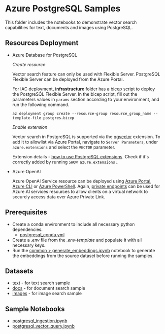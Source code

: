# Azure PostgreSQL Samples

This folder includes the notebooks to demonstrate vector search capabilities for text, documents and images using PostgreSQL.

## Resources Deployment

- Azure Database for PostgreSQL

  *Create resource*

    Vector search feature can only be used with Flexible Server. PostgreSQL Flexible Server can  be deployed from the Azure Portal.

    For IAC deployment, **[infrastructure](./infrastructure/)** folder has a bicep script to deploy the PostgreSQL Flexible Server. In the bicep script, fill out the parameters values in `params` section according to your environment, and run the following command.

   `az deployment group create --resource-group resource_group_name --template-file postgres.bicep`
  
  *Enable extension*

    Vector search in PostgreSQL is supported via the [pgvector](https://github.com/pgvector/pgvector) extension. To add it to allowlist via Azure Portal, navigate to `Server Parameters`, under `azure.extensions` and select the `VECTOR` parameter. 
    
     Extension details - [how to use PostgreSQL extensions](https://learn.microsoft.com/en-us/azure/postgresql/flexible-server/concepts-extensions#how-to-use-postgresql-extensions). Check if it's correctly added by running `SHOW azure.extensions;`.

- Azure OpenAI
  
  Azure OpenAI Service resource can be deployed using [Azure Portal](https://learn.microsoft.com/azure/ai-services/openai/how-to/create-resource?pivots=web-portal), [Azure CLI](https://learn.microsoft.com/azure/ai-services/openai/how-to/create-resource?pivots=cli) or [Azure PowerShell](https://learn.microsoft.com/azure/ai-services/openai/how-to/create-resource?pivots=ps). Again, [private endpoints](https://learn.microsoft.com/azure/ai-services/cognitive-services-virtual-networks?context=%2Fazure%2Fai-services%2Fopenai%2Fcontext%2Fcontext&tabs=portal#use-private-endpoints) can be used for Azure AI services resources to allow clients on a virtual network to securely access data over Azure Private Link.

## Prerequisites

- Create a conda environment to include all necessary python dependencies.
  - [postgresql_conda.yml](./postgresql_conda.yml)
- Create a *.env* file from the *.env-template* and populate it with all necessary keys.
- Run the [common > generate_embeddings.ipynb](../common/generate_embeddings.ipynb) notebook to generate the embeddings from the source dataset before running the samples.

## Datasets

- [text](../data/text/) - for text search sample
- [docs](../data/docs/) - for document search sample
- [images](../data/images/) - for image search sample

## Sample Notebooks

- [postgresql_ingestion.ipynb](./postgresql_ingestion.ipynb)
- [postgresql_vector_query.ipynb](./postgresql_vector_query.ipynb)